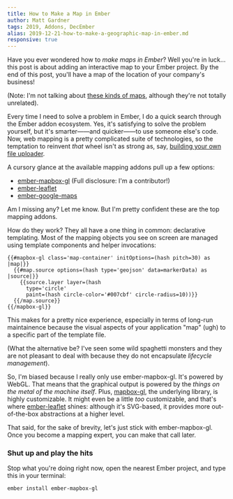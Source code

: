 ```yaml
---
title: How to Make a Map in Ember
author: Matt Gardner
tags: 2019, Addons, DecEmber
alias: 2019-12-21-how-to-make-a-geographic-map-in-ember.md
responsive: true
---
```


Have you ever wondered how to _make maps in Ember_? Well you're in luck... this post is about adding an interactive map
to your Ember project. By the end of this post, you'll have a map of the location of your company's business!

(Note: I'm not talking about [these kinds of maps](https://developer.mozilla.org/en-US/docs/Web/JavaScript/Reference/Global_Objects/Map), although they're not totally unrelated). 

Every time I need to solve a problem in Ember, I do a quick search through the Ember addon ecosystem.
Yes, it's satisfying to solve the problem yourself, but it's smarter——and quicker——to use someone else's code.
Now, web mapping is a pretty complicated suite of technologies, so the temptation to reinvent _that_ wheel isn't as strong as,
say, [building your own file uploader](https://emberobserver.com/?query=file%20upload).

A cursory glance at the available mapping addons pull up a few options:
 - [ember-mapbox-gl](https://github.com/kturney/ember-mapbox-gl) (Full disclosure: I'm a contributor!)
 - [ember-leaflet](https://github.com/miguelcobain/ember-leaflet)
 - [ember-google-maps](https://github.com/sandydoo/ember-google-maps)
 
Am I missing any? Let me know. But I'm pretty confident these are the top mapping addons.

How do they work? They all have a one thing in common: declarative templating. Most of the mapping objects you see on screen
are managed using template components and helper invocations:

```
{{#mapbox-gl class='map-container' initOptions=(hash pitch=30) as |map|}}
  {{#map.source options=(hash type='geojson' data=markerData) as |source|}}
    {{source.layer layer=(hash
      type='circle'
      paint=(hash circle-color='#007cbf' circle-radius=10))}}
  {{/map.source}}
{{/mapbox-gl}}
```

This makes for a pretty nice experience, especially in terms of long-run maintainence because the visual aspects of
your application "map" (ugh) to a specific part of the template file. 

(What the alternative be? I've seen some wild spaghetti monsters and they are not pleasant to deal with because they
do not encapsulate _lifecycle management_).

So, I'm biased because I really only use ember-mapbox-gl. It's powered by WebGL. That means that the graphical output is powered by the
_things on the metal of the machine itself_. Plus, [mapbox-gl](https://github.com/mapbox/mapbox-gl-js), the underlying library,
is highly customizable. It might even be a little _too_ customizable, and that's where [ember-leaflet](https://github.com/miguelcobain/ember-leaflet) shines:
although it's SVG-based, it provides more out-of-the-box abstractions at a higher level.

That said, for the sake of brevity, let's just stick with ember-mapbox-gl. Once you become a mapping expert, you can make that call later.

### Shut up and play the hits

Stop what you're doing right now, open the nearest Ember project, and type this in your terminal:

`ember install ember-mapbox-gl`




